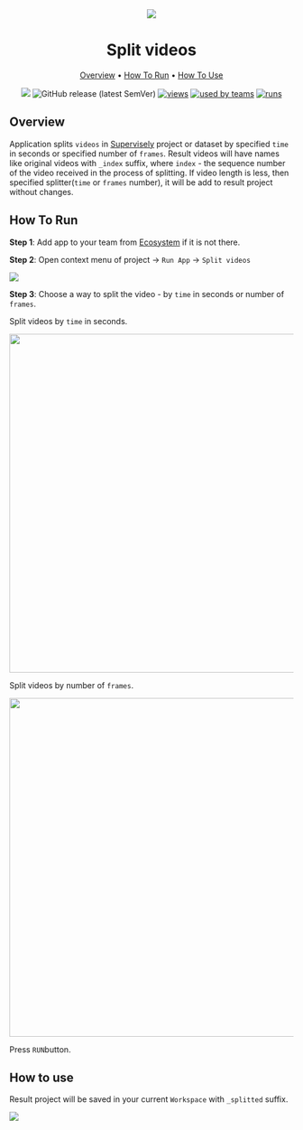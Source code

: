 

<div align="center" markdown>
<img src="https://i.imgur.com/vYGZLho.png"/>





# Split videos

<p align="center">
  <a href="#Overview">Overview</a> •
  <a href="#How-To-Run">How To Run</a> •
  <a href="#How-To-Use">How To Use</a>
</p>
  

[![](https://img.shields.io/badge/slack-chat-green.svg?logo=slack)](https://supervise.ly/slack)
![GitHub release (latest SemVer)](https://img.shields.io/github/v/release/supervisely-ecosystem/split_video)
[![views](https://app.supervise.ly/public/api/v3/ecosystem.counters?repo=supervisely-ecosystem/split_video&counter=views&label=views)](https://supervise.ly)
[![used by teams](https://app.supervise.ly/public/api/v3/ecosystem.counters?repo=supervisely-ecosystem/split_video&counter=downloads&label=used%20by%20teams)](https://supervise.ly)
[![runs](https://app.supervise.ly/public/api/v3/ecosystem.counters?repo=supervisely-ecosystem/split_video&counter=runs&label=runs&123)](https://supervise.ly)

</div>

## Overview

Application splits `videos` in [Supervisely](https://app.supervise.ly) project or dataset by specified `time` in seconds or specified number of `frames`. Result videos will have names like original videos with `_index` suffix, where `index`  - the sequence number of the video received in the process of splitting. If video length is less, then specified splitter(`time` or `frames` number), it will be add to result project without changes.



## How To Run 
**Step 1**: Add app to your team from [Ecosystem](https://ecosystem.supervise.ly/apps/split_video) if it is not there.

**Step 2**: Open context menu of project -> `Run App` -> `Split videos` 

<img src="https://i.imgur.com/CnlKoDX.png"/>

**Step 3**: Сhoose a way to split the video - by `time` in seconds or number of `frames`.

Split videos by `time` in seconds.

<img src="https://i.imgur.com/t6tCy2Z.png" width="600px"/>

Split videos by number of `frames`.

<img src="https://i.imgur.com/bgjbjhJ.png" width="600px"/>

Press `RUN`button.



## How to use

Result project will be saved in your current `Workspace` with `_splitted` suffix.

<img src="https://i.imgur.com/LhBStdT.png"/>